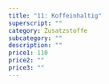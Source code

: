 ```yaml
---
title: "11: Koffeinhaltig"
superscript: ""
category: Zusatzstoffe
subcategory: ""
description: ""
price1: 110
price2: ""
price3: ""
---
```

